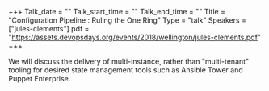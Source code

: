 +++
Talk_date = ""
Talk_start_time = ""
Talk_end_time = ""
Title = "Configuration Pipeline : Ruling the One Ring"
Type = "talk"
Speakers = ["jules-clements"]
pdf = "https://assets.devopsdays.org/events/2018/wellington/jules-clements.pdf"
+++

We will discuss the delivery of multi-instance, rather than "multi-tenant" tooling for desired state management tools such as Ansible Tower and Puppet Enterprise.
